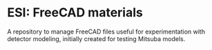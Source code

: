# ESI: FreeCAD materials

A repository to manage FreeCAD files useful for experimentation with detector modeling,
initially created for testing Mitsuba models.

